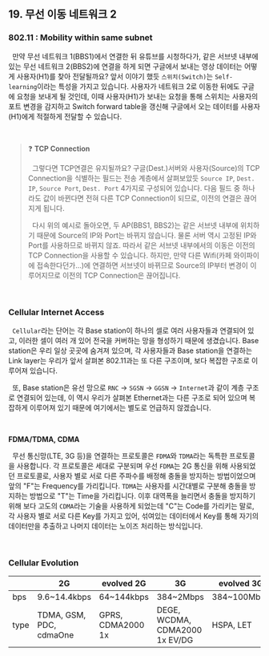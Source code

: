 ## 19. 무선 이동 네트워크 2

### 802.11 : Mobility within same subnet

&nbsp;&nbsp;만약 무선 네트워크 1(BBS1)에서 연결한 뒤 유튜브를 시청하다가, 같은 서브넷 내부에 있는 무선 네트워크 2(BBS2)에 연결을 하게 되면 구글에서 보내는 영상 데이터는 어떻게 사용자(H1)를 찾아 전달될까요? 앞서 이야기 했듯 `스위치(Switch)`는 `Self-learning`이라는 특성을 가지고 있습니다. 사용자가 네트워크 2로 이동한 뒤에도 구글에 요청을 보내게 될 것인데, 이때 사용자(H1)가 보내는 요청을 통해 스위치는 사용자의 포트 변경을 감지하고 Switch forward table을 갱신해 구글에서 오는 데이터를 사용자(H1)에게 적절하게 전달할 수 있습니다.

<br>

> ❓ **TCP Connection**
>
> &nbsp;&nbsp;그렇다면 TCP연결은 유지될까요? 구글(Dest.)서버와 사용자(Source)의 TCP Connection을 식별하는 필드는 전송 계층에서 살펴보았듯 `Source IP`, `Dest. IP`, `Source Port`, `Dest. Port` 4가지로 구성되어 있습니다. 다음 필드 중 하나라도 값이 바뀐다면 전혀 다른 TCP Connection이 되므로, 이전의 연결은 끊어지게 됩니다.
>
> &nbsp;&nbsp;다시 위의 예시로 돌아오면, 두 AP(BBS1, BBS2)는 같은 서브넷 내부에 위치하기 때문에 Source의 IP와 Port는 바뀌지 않습니다. 물론 서버 역시 고정된 IP와 Port를 사용하므로 바뀌지 않죠. 따라서 같은 서브넷 내부에서의 이동은 이전의 TCP Connection을 사용할 수 있습니다. 하지만, 만약 다른 Wifi(카페 와이파이에 접속한다던가...)에 연결하면 서브넷이 바뀌므로 Source의 IP부터 변경이 이루어지므로 이전의 TCP Connection은 끊어집니다.

<br>

### Cellular Internet Access

&nbsp;&nbsp;`Cellular`라는 단어는 각 Base station이 하나의 셀로 여러 사용자들과 연결되어 있고, 이러한 셀이 여러 개 있어 전국을 커버하는 망을 형성하기 때문에 생겼습니다. Base station은 우리 일상 곳곳에 숨겨져 있으며, 각 사용자들과 Base station을 연결하는 Link layer는 우리가 앞서 살펴본 802.11과는 또 다른 구조이며, 보다 복잡한 구조로 이루어져 있습니다.

&nbsp;&nbsp;또, Base station은 유선 망으로 `RNC` -> `SGSN` -> `GGSN` -> `Internet`과 같이 계층 구조로 연결되어 있는데, 이 역시 우리가 살펴본 Ethernet과는 다른 구조로 되어 있으며 복잡하게 이루어져 있기 때문에 여기에서는 별도로 언급하지 않겠습니다.

<br>

**FDMA/TDMA, CDMA**

&nbsp;&nbsp;무선 통신망(LTE, 3G 등)을 연결하는 프로토콜은 `FDMA`와 `TDMA`라는 독특한 프로토콜을 사용합니다. 각 프로토콜은 세대로 구분되며 우선 `FDMA`는 2G 통신을 위해 사용되었던 프로토콜로, 사용자 별로 서로 다른 주파수를 배정해 충돌을 방지하는 방법이었으며 앞의 "F"는 Frequency를 가리킵니다. `TDMA`는 사용자를 시간대별로 구분해 충돌을 방지하는 방법으로 "T"는 Time을 가리킵니다. 이후 대역폭을 늘리면서 충돌을 방지하기 위해 보다 고도의 `CDMA`라는 기술을 사용하게 되었는데 "C"는 Code를 가리키는 말로, 각 사용자 별로 서로 다른 Key를 가지고 있어, 섞여있는 데이터에서 Key를 통해 자기의 데이터만을 추출하고 나머지 데이터는 노이즈 처리하는 방식입니다.

<br>

### Cellular Evolution

|  | 2G | evolved 2G | 3G | evolved 3G | 4G | 5G |
| --- | --- | --- | --- | --- | --- | --- |
| bps | 9.6~14.4kbps | 64~144kbps | 384~2Mbps | 384~100Mbps | ~1Gbps | ... |
| type | TDMA, GSM, PDC, cdmaOne | GPRS, CDMA2000 1x | DEGE, WCDMA, CDMA2000 1x EV/DG | HSPA, LET | LTE-A | ... |
